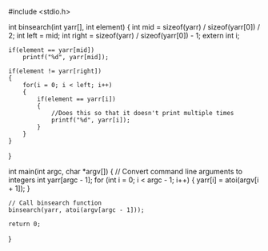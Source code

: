 #include <stdio.h>

int binsearch(int yarr[], int element)
{
    int mid = sizeof(yarr) / sizeof(yarr[0]) / 2;
    int left = mid;
    int right = sizeof(yarr) / sizeof(yarr[0]) - 1;
    extern int i;
    
    if(element == yarr[mid])
        printf("%d", yarr[mid]);
    
    if(element != yarr[right])
    {
        for(i = 0; i < left; i++)
        {
            if(element == yarr[i])
            {
                //Does this so that it doesn't print multiple times
                printf("%d", yarr[i]);
            }
        }
    }
}

int main(int argc, char *argv[])
{
    // Convert command line arguments to integers
    int yarr[argc - 1];
    for (int i = 0; i < argc - 1; i++) {
        yarr[i] = atoi(argv[i + 1]);
    }
    
    // Call binsearch function
    binsearch(yarr, atoi(argv[argc - 1]));
    
    return 0;
}